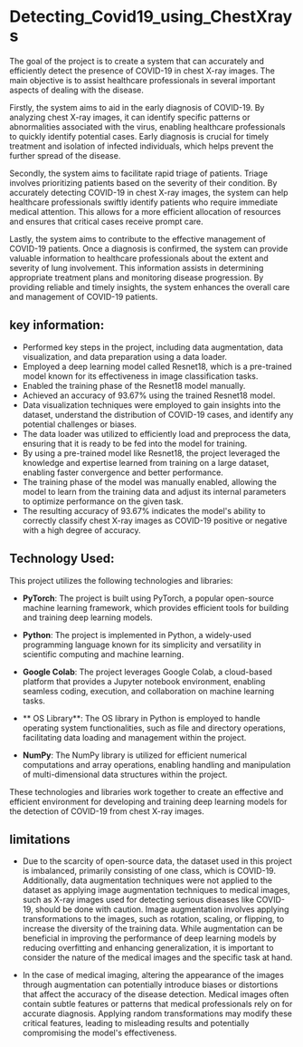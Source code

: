 # Detecting_Covid19_using_ChestXrays
The goal of the project is to create a system that can accurately and efficiently detect the presence of COVID-19 in chest X-ray images. The main objective is to assist healthcare professionals in several important aspects of dealing with the disease.

Firstly, the system aims to aid in the early diagnosis of COVID-19. By analyzing chest X-ray images, it can identify specific patterns or abnormalities associated with the virus, enabling healthcare professionals to quickly identify potential cases. Early diagnosis is crucial for timely treatment and isolation of infected individuals, which helps prevent the further spread of the disease.

Secondly, the system aims to facilitate rapid triage of patients. Triage involves prioritizing patients based on the severity of their condition. By accurately detecting COVID-19 in chest X-ray images, the system can help healthcare professionals swiftly identify patients who require immediate medical attention. This allows for a more efficient allocation of resources and ensures that critical cases receive prompt care.

Lastly, the system aims to contribute to the effective management of COVID-19 patients. Once a diagnosis is confirmed, the system can provide valuable information to healthcare professionals about the extent and severity of lung involvement. This information assists in determining appropriate treatment plans and monitoring disease progression. By providing reliable and timely insights, the system enhances the overall care and management of COVID-19 patients.


## key information: 
+ Performed key steps in the project, including data augmentation, data visualization, and data preparation using a data loader.
+ Employed a deep learning model called Resnet18, which is a pre-trained model known for its effectiveness in image classification tasks.
+ Enabled the training phase of the Resnet18 model manually.
+ Achieved an accuracy of 93.67% using the trained Resnet18 model.
+ Data visualization techniques were employed to gain insights into the dataset, understand the distribution of COVID-19 cases, and identify any potential challenges or biases.
+ The data loader was utilized to efficiently load and preprocess the data, ensuring that it is ready to be fed into the model for training.
+ By using a pre-trained model like Resnet18, the project leveraged the knowledge and expertise learned from training on a large dataset, enabling faster convergence and better performance.
+ The training phase of the model was manually enabled, allowing the model to learn from the training data and adjust its internal parameters to optimize performance on the given task.
+ The resulting accuracy of 93.67% indicates the model's ability to correctly classify chest X-ray images as COVID-19 positive or negative with a high degree of accuracy.

## Technology Used:
This project utilizes the following technologies and libraries:

+ **PyTorch**: The project is built using PyTorch, a popular open-source machine learning framework, which provides efficient tools for building and training deep learning models.

+  **Python**: The project is implemented in Python, a widely-used programming language known for its simplicity and versatility in scientific computing and machine learning.

+  **Google Colab**: The project leverages Google Colab, a cloud-based platform that provides a Jupyter notebook environment, enabling seamless coding, execution, and collaboration on machine learning tasks.

+ ** OS Library**: The OS library in Python is employed to handle operating system functionalities, such as file and directory operations, facilitating data loading and management within the project.

+ **NumPy**: The NumPy library is utilized for efficient numerical computations and array operations, enabling handling and manipulation of multi-dimensional data structures within the project.

These technologies and libraries work together to create an effective and efficient environment for developing and training deep learning models for the detection of COVID-19 from chest X-ray images.

## limitations
+ Due to the scarcity of open-source data, the dataset used in this project is imbalanced, primarily consisting of one class, which is COVID-19. Additionally, data augmentation techniques were not applied to the dataset as applying image augmentation techniques to medical images, such as X-ray images used for detecting serious diseases like COVID-19, should be done with caution. Image augmentation involves applying transformations to the images, such as rotation, scaling, or flipping, to increase the diversity of the training data. While augmentation can be beneficial in improving the performance of deep learning models by reducing overfitting and enhancing generalization, it is important to consider the nature of the medical images and the specific task at hand.

+ In the case of medical imaging, altering the appearance of the images through augmentation can potentially introduce biases or distortions that affect the accuracy of the disease detection. Medical images often contain subtle features or patterns that medical professionals rely on for accurate diagnosis. Applying random transformations may modify these critical features, leading to misleading results and potentially compromising the model's effectiveness.




